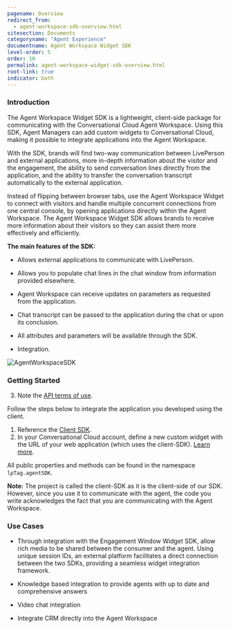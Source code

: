 ```yaml
---
pagename: Overview
redirect_from:
  - agent-workspace-sdk-overview.html
sitesection: Documents
categoryname: "Agent Experience"
documentname: Agent Workspace Widget SDK
level-order: 5
order: 10
permalink: agent-workspace-widget-sdk-overview.html
root-link: true
indicator: both
---
```


### Introduction

The Agent Workspace Widget SDK is a lightweight, client-side package for communicating with the Conversational Cloud Agent Workspace. Using this SDK, Agent Managers can add custom widgets to Conversational Cloud, making it possible to integrate applications into the Agent Workspace.

With the SDK, brands will find two-way communication between LivePerson and external applications, more in-depth information about the visitor and the engagement, the ability to send conversation lines directly from the application, and the ability to transfer the conversation transcript automatically to the external application.

Instead of flipping between browser tabs, use the Agent Workspace Widget to connect with visitors and handle multiple concurrent connections from one central console, by opening applications directly within the Agent Workspace. The Agent Workspace Widget SDK allows brands to receive more information about their visitors so they can assist them more effectively and efficiently.

**The main features of the SDK:**

* Allows external applications to communicate with LivePerson.

* Allows you to populate chat lines in the chat window from information provided elsewhere.

* Agent Workspace can receive updates on parameters as requested from the application.

* Chat transcript can be passed to the application during the chat or upon its conclusion.

* All attributes and parameters will be available through the SDK.

* Integration.

![AgentWorkspaceSDK](img/agentworkspace.png)

### Getting Started

3. Note the [API terms of use](https://www.liveperson.com/policies/apitou).

Follow the steps below to integrate the application you developed using the client.

1. Reference the [Client SDK](https://lpcdn.lpsnmedia.net/webagent/client-SDK.min.js).
2. In your Conversational Cloud account, define a new custom widget with the URL of your web application (which uses the client-SDK). [Learn more](guides-agent-workspace-widget.html).

All public properties and methods can be found in the namespace `lpTag.agentSDK`.

**Note:** The project is called the client-SDK as it is the client-side of our SDK. However, since you use it to communicate with the agent, the code you write acknowledges the fact that you are communicating with the Agent Workspace.

### Use Cases

* Through integration with the Engagement Window Widget SDK, allow rich media to be shared between the consumer and the agent. Using unique session IDs, an external platform facilitates a direct connection between the two SDKs, providing a seamless widget integration framework.

* Knowledge based integration to provide agents with up to date and comprehensive answers

* Video chat integration

* Integrate CRM directly into the Agent Workspace
